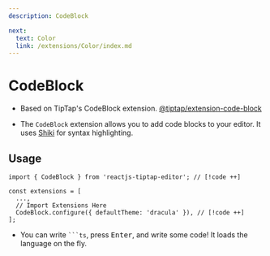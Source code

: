 ```yaml
---
description: CodeBlock

next:
  text: Color
  link: /extensions/Color/index.md
---
```


# CodeBlock

- Based on TipTap's CodeBlock extension. [@tiptap/extension-code-block](https://tiptap.dev/docs/editor/extensions/nodes/code-block)

- The `CodeBlock` extension allows you to add code blocks to your editor. It uses [Shiki](https://shiki.style/guide/) for syntax highlighting.

## Usage

```tsx
import { CodeBlock } from 'reactjs-tiptap-editor'; // [!code ++]

const extensions = [
  ...,
  // Import Extensions Here
  CodeBlock.configure({ defaultTheme: 'dracula' }), // [!code ++]
];
```

- You can write `` ```ts ``, press <kbd>Enter</kbd>, and write some code! It loads the language on the fly.
